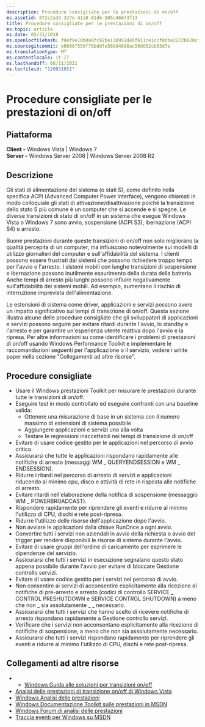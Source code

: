 ```yaml
---
description: Procedure consigliate per le prestazioni di on/off
ms.assetid: 872c2a33-327e-41a8-81db-905c46673f13
title: Procedure consigliate per le prestazioni di on/off
ms.topic: article
ms.date: 05/31/2018
ms.openlocfilehash: f8ef9e10b0a6fc82be138951d45f811ce1ccf0dbe2222b620cf73d0c272570c8
ms.sourcegitcommit: e6600f550f79bddfe58bd4696ac50dd52cb03d7e
ms.translationtype: MT
ms.contentlocale: it-IT
ms.lasthandoff: 08/11/2021
ms.locfileid: "120031051"
---
```

# <a name="best-practices-for-onoff-performance"></a>Procedure consigliate per le prestazioni di on/off

## <a name="platform"></a>Piattaforma

**Client -** Windows Vista \| Windows 7  
**Server -** Windows Server 2008 \| Windows Server 2008 R2  

## <a name="description"></a>Descrizione

Gli stati di alimentazione del sistema (o stati S), come definito nella specifica ACPI (Advanced Computer Power Interface), vengono chiamati in modo colloquiale gli stati di attivazione/disattivazione poiché la transizione dello stato S più comune è un computer che si accende e si spegne. Le diverse transizioni di stato di on/off in un sistema che esegue Windows Vista o Windows 7 sono avvio, sospensione (ACPI S3), ibernazione (ACPI S4) e arresto.

Buone prestazioni durante queste transizioni di on/off non solo migliorano la qualità percepita di un computer, ma influiscono notevolmente sui modelli di utilizzo giornalieri del computer e sull'affidabilità del sistema. I clienti possono essere frustrati dai sistemi che possono richiedere troppo tempo per l'avvio o l'arresto. I sistemi mobili con lunghe transizioni di sospensione e ibernazione possono inutilmente esaurimento della durata della batteria. Anche tempi di arresto più lunghi possono influire negativamente sull'affidabilità dei sistemi mobili. Ad esempio, aumentano il rischio di interruzione imprevista dell'alimentazione.

Le estensioni di sistema come driver, applicazioni e servizi possono avere un impatto significativo sui tempi di transizione di on/off. Questa sezione illustra alcune delle procedure consigliate che gli sviluppatori di applicazioni e servizi possono seguire per evitare ritardi durante l'avvio, lo standby e l'arresto e per garantire un'esperienza utente reattiva dopo l'avvio e la ripresa. Per altre informazioni su come identificare i problemi di prestazioni di on/off usando Windows Performance Toolkit e implementare le raccomandazioni seguenti per l'applicazione o il servizio, vedere i white paper nella sezione "Collegamenti ad altre risorse".

## <a name="best-practices"></a>Procedure consigliate

-   Usare il Windows prestazioni Toolkit per misurare le prestazioni durante tutte le transizioni di on/off.
-   Eseguire test in modo controllato ed eseguire confronti con una baseline valida:
    -   Ottenere una misurazione di base in un sistema con il numero massimo di estensioni di sistema possibile
    -   Aggiungere applicazioni e servizi uno alla volta
    -   Testare le regressioni inaccettabili nei tempi di transizione di on/off
-   Evitare di usare codice gestito per le applicazioni nel percorso di avvio critico.
-   Assicurarsi che tutte le applicazioni rispondano rapidamente alle notifiche di arresto (messaggi WM \_ QUERYENDSESSION e WM \_ ENDSESSION).
-   Ridurre i ritardi nel percorso di arresto di servizi e applicazioni riducendo al minimo cpu, disco e attività di rete in risposta alle notifiche di arresto.
-   Evitare ritardi nell'elaborazione della notifica di sospensione (messaggio WM \_ POWERBROADCAST).
-   Rispondere rapidamente per riprendere gli eventi e ridurre al minimo l'utilizzo di CPU, dischi e rete post-ripresa.
-   Ridurre l'utilizzo delle risorse dell'applicazione dopo l'avvio.
-   Non avviare le applicazioni dalla chiave RunOnce a ogni avvio.
-   Convertire tutti i servizi non aziendali in avvio della richiesta o avvio del trigger per rendere disponibili le risorse di sistema durante l'avvio.
-   Evitare di usare gruppi dell'ordine di caricamento per esprimere le dipendenze del servizio.
-   Assicurarsi che tutti i servizi in esecuzione segnalano questo stato appena possibile durante l'avvio per evitare di bloccare Gestione controllo servizi.
-   Evitare di usare codice gestito per i servizi nel percorso di avvio.
-   Non consentire ai servizi di acconsentire esplicitamente alla ricezione di notifiche di pre-arresto e arresto (codici di controllo SERVICE \_ CONTROL PRESHUTDOWN e SERVICE CONTROL SHUTDOWN) a meno che non \_ sia assolutamente \_ \_ necessario.
-   Assicurarsi che tutti i servizi che hanno scelto di ricevere notifiche di arresto rispondano rapidamente a Gestione controllo servizi.
-   Verificare che i servizi non acconsentano esplicitamente alla ricezione di notifiche di sospensione, a meno che non sia assolutamente necessario.
-   Assicurarsi che tutti i servizi rispondano rapidamente per riprendere gli eventi e ridurre al minimo l'utilizzo di CPU, dischi e rete post-ripresa.

## <a name="links-to-other-resources"></a>Collegamenti ad altre risorse

-   -   [Windows Guida alle soluzioni per transizioni on/off](/windows-hardware/test/assessments/onoff-transition-performance)
-   [Analisi delle prestazioni di transizione on/off di Windows Vista](/windows-hardware/test/assessments/onoff-transition-performance)
-   [Windows Analisi delle prestazioni](https://msdn.microsoft.com/performance/default.aspx)
-   [Windows Documentazione Toolkit sulle prestazioni in MSDN](/previous-versions/windows/desktop/xperf/windows-performance-analyzer--wpa-)
-   [Windows Forum di analisi delle prestazioni](https://social.msdn.microsoft.com/Forums/wptk_v4/threads/)
-   [Traccia eventi per Windows su MSDN](../etw/event-tracing-portal.md)

 

 
